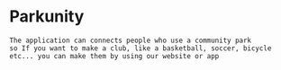 # Parkunity


  
    The application can connects people who use a community park
    so If you want to make a club, like a basketball, soccer, bicycle etc... you can make them by using our website or app
